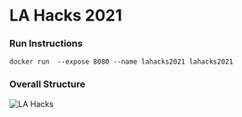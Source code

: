# LA Hacks 2021

### Run Instructions

```
docker run  --expose 8080 --name lahacks2021 lahacks2021
```


### Overall Structure

![LA Hacks](https://user-images.githubusercontent.com/38309438/111939856-95e70f80-8a8a-11eb-8b27-00c6e4cff838.png)
